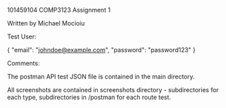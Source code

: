 101459104 COMP3123 Assignment 1

Written by Michael Mocioiu

Test User:

{
"email": "johndoe@example.com",
"password": "password123"
}


Comments:

The postman API test JSON file is contained in the main directory.

All screenshots are contained in screenshots directory - subdirectories for each type, subdirectories in /postman for each route test.
